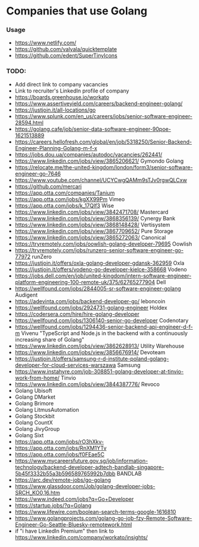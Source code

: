 # Companies that use Golang

### Usage
- https://www.netlify.com/
- https://github.com/valyala/quicktemplate
- https://github.com/edent/SuperTinyIcons

### TODO:
- Add direct link to company vacancies
- Link to recruiter's LinkedIn profile of company
- https://boards.greenhouse.io/workato
- https://www.assertiveyield.com/careers/backend-engineer-golang/
- https://justjoin.it/all-locations/go
- https://www.splunk.com/en_us/careers/jobs/senior-software-engineer-28594.html
- https://golang.cafe/job/senior-data-software-engineer-90poe-1621513889
- https://careers.hellofresh.com/global/en/job/5318250/Senior-Backend-Engineer-Planning-Golang-m-f-x
- https://jobs.dou.ua/companies/autodoc/vacancies/262441/
- https://www.linkedin.com/jobs/view/3865206621/ Gymondo Golang
- https://relocate.me/the-united-kingdom/london/form3/senior-software-engineer-go-7646
- https://www.youtube.com/channel/UCYCwgQAMm9sTJv0rgwQLCxw
- https://github.com/mercari
- https://app.otta.com/companies/Tanium
- https://app.otta.com/jobs/kgXX99Pm Vimeo
- https://app.otta.com/jobs/k_17Qlf3 Wise
- https://www.linkedin.com/jobs/view/3842471708/ Mastercard
- https://www.linkedin.com/jobs/view/3868356139/ Cynergy Bank
- https://www.linkedin.com/jobs/view/3868148428/ Vertisystem
- https://www.linkedin.com/jobs/view/3867709652/ Pure Storage
- https://www.linkedin.com/jobs/view/3865272063/ Canonical
- https://tryremotely.com/jobs/oowlish-golang-developer-79695 Oowlish
- https://tryremotely.com/jobs/runzero-senior-software-engineer-go-77972 runZero
- https://justjoin.it/offers/oxla-golang-developer-gdansk-362959 Oxla
- https://justjoin.it/offers/vodeno-go-developer-kielce-358668 Vodeno
- https://jobs.dell.com/en/job/united-kingdom/intern-software-engineer-platform-engineering-100-remote-uk/375/62765277904 Dell
- https://wellfound.com/jobs/2844005-sr-software-engineer-golang Audigent
- https://adevinta.com/jobs/backend-developer-go/ leboncoin
- https://wellfound.com/jobs/2924731-golang-engineer Holdex
- https://codersera.com/hire/hire-golang-developer
- https://wellfound.com/jobs/1306140-senior-go-developer Codenotary
- https://wellfound.com/jobs/1294436-senior-backend-api-engineer-d-f-m Vivenu "TypeScript and Node.js in the backend with a continuously increasing share of Golang"
- https://www.linkedin.com/jobs/view/3862628913/ Utility Warehouse
- https://www.linkedin.com/jobs/view/3856676914/ Devoteam
- https://justjoin.it/offers/samsung-r-d-institute-poland-golang-developer-for-cloud-services-warszawa Samsung
- https://www.instahyre.com/job-308851-golang-developer-at-tinvio-work-from-home/ Tinvio
- https://www.linkedin.com/jobs/view/3844387776/ Revoco
- Golang Ubisoft
- Golang DMarket
- Golang Brimore
- Golang LitmusAutomation
- Golang Stockbit
- Golang CountX
- Golang JivyGroup
- Golang Sixt
- https://app.otta.com/jobs/rO3hXkv-
- https://app.otta.com/jobs/RnXM1YTv
- https://app.otta.com/jobs/f0FEae5C
- https://www.mycareersfuture.gov.sg/job/information-technology/backend-developer-adtech-bandlab-singapore-5b45f3332b55a3b596589765992b7dbb BANDLAB
- https://arc.dev/remote-jobs/go-golang
- https://www.glassdoor.com/Job/golang-developer-jobs-SRCH_KO0,16.htm
- https://www.indeed.com/jobs?q=Go+Developer
- https://startup.jobs/?q=Golang
- https://www.lifewire.com/boolean-search-terms-google-1616810
- https://www.golangprojects.com/golang-go-job-fzy-Remote-Software-Engineer-Go-Seattle-Bluesky-remotework.html
- if "i have LinkedIn Premium" then link to https://www.linkedin.com/company/workato/insights/
